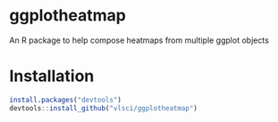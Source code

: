 # ggplotheatmap

An R package to help compose heatmaps from multiple ggplot objects

# Installation

```R
install.packages("devtools")
devtools::install_github("vlsci/ggplotheatmap")
```